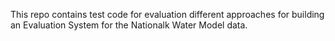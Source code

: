 This repo contains test code for evaluation different approaches for building an
Evaluation System for the Nationalk Water Model data.
